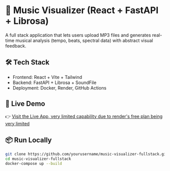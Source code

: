 # 🎵 Music Visualizer (React + FastAPI + Librosa)

A full stack application that lets users upload MP3 files and generates real-time musical analysis (tempo, beats, spectral data) with abstract visual feedback.

## 🛠 Tech Stack

- Frontend: React + Vite + Tailwind
- Backend: FastAPI + Librosa + SoundFile
- Deployment: Docker, Render, GitHub Actions

## 🚀 Live Demo

👉 [Visit the Live App, very limited capability due to render's free plan being very limited](https://mp3visualizer.vercel.app/)

## 📦 Run Locally

```bash
git clone https://github.com/yourusername/music-visualizer-fullstack.git
cd music-visualizer-fullstack
docker-compose up --build
